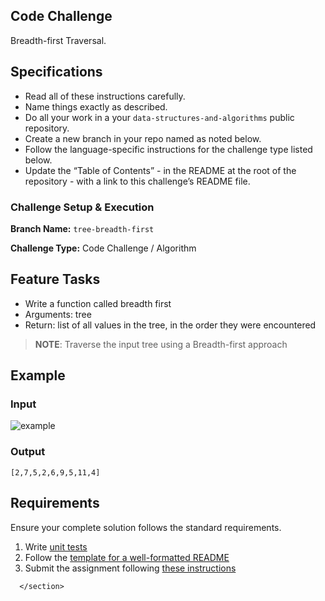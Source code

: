 <section style="height: auto;">
        <h1 id="code-challenge">Code Challenge</h1>

<p>Breadth-first Traversal.</p>

<h2 id="specifications">Specifications</h2>

<ul>
  <li>Read all of these instructions carefully.</li>
  <li>Name things exactly as described.</li>
  <li>Do all your work in a your <code class="language-plaintext highlighter-rouge">data-structures-and-algorithms</code> public repository.</li>
  <li>Create a new branch in your repo named as noted below.</li>
  <li>Follow the language-specific instructions for the challenge type listed below.</li>
  <li>Update the “Table of Contents” - in the README at the root of the repository - with a link to this challenge’s README file.</li>
</ul>

<h3 id="challenge-setup--execution">Challenge Setup &amp; Execution</h3>

<p><strong>Branch Name:</strong> <code class="language-plaintext highlighter-rouge">tree-breadth-first</code></p>

<p><strong>Challenge Type:</strong> Code Challenge / Algorithm</p>

<h2 id="feature-tasks">Feature Tasks</h2>

<ul>
  <li>Write a function called breadth first</li>
  <li>Arguments: tree</li>
  <li>Return: list of all values in the tree, in the order they were encountered</li>
</ul>

<blockquote>
  <p><strong>NOTE</strong>: Traverse the input tree using a Breadth-first approach</p>
</blockquote>

<h2 id="example">Example</h2>

<h3 id="input">Input</h3>

<p><img src="/common_curriculum/data_structures_and_algorithms/Code_401/class-17/binary-tree.png" alt="example"></p>

<h3 id="output">Output</h3>

<div class="language-javascript highlighter-rouge"><div class="highlight"><pre class="highlight"><code><span class="p">[</span><span class="mi">2</span><span class="p">,</span><span class="mi">7</span><span class="p">,</span><span class="mi">5</span><span class="p">,</span><span class="mi">2</span><span class="p">,</span><span class="mi">6</span><span class="p">,</span><span class="mi">9</span><span class="p">,</span><span class="mi">5</span><span class="p">,</span><span class="mi">11</span><span class="p">,</span><span class="mi">4</span><span class="p">]</span>
</code></pre></div></div>

<h2 id="requirements">Requirements</h2>

<p>Ensure your complete solution follows the standard requirements.</p>

<ol>
  <li>Write <a href="../../Challenge_Testing" target="_blank">unit tests</a></li>
  <li>Follow the <a href="../../Challenge_Documentation" target="_blank">template for a well-formatted README</a></li>
  <li>Submit the assignment following <a href="../../Challenge_Submission" target="_blank">these instructions</a></li>
</ol>


      </section>